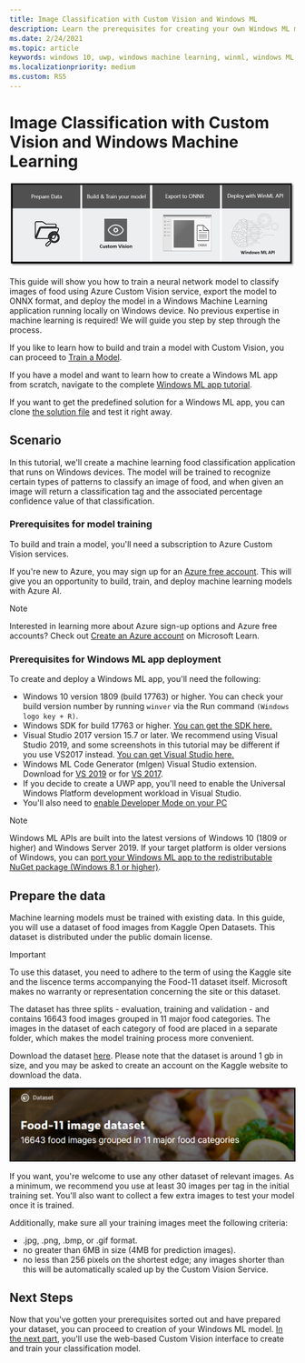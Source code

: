 ```yaml
---
title: Image Classification with Custom Vision and Windows ML
description: Learn the prerequisites for creating your own Windows ML model and image classification app.
ms.date: 2/24/2021
ms.topic: article
keywords: windows 10, uwp, windows machine learning, winml, windows ML, tutorials
ms.localizationpriority: medium
ms.custom: RS5
---
```


# Image Classification with Custom Vision and Windows Machine Learning

![Image classification flow](../../images/tutorials/image-classification-flow.png)

This guide will show you how to train a neural network model to classify images of food using Azure Custom Vision service, export the model to ONNX format, and deploy the model in a Windows Machine Learning application running locally on Windows device. No previous expertise in machine learning is required! We will guide you step by step through the process. 

If you like to learn how to build and train a model with Custom Vision, you can proceed to [Train a Model](image-classification-train-model.md).

If you have a model and want to learn how to create a Windows ML app from scratch, navigate to the complete [Windows ML app tutorial](image-classification-deploy-model.md). 

If you want to get the predefined solution for a Windows ML app, you can clone [the solution file](https://github.com/microsoft/Windows-Machine-Learning/tree/master/Samples/Tutorial%20Samples/Custom%20Vision%20and%20Windows%20ML) and test it right away.

## Scenario

In this tutorial, we'll create a machine learning food classification application that runs on Windows devices. The model will be trained to recognize certain types of patterns to classify an image of food, and when given an image will return a classification tag and the associated percentage confidence value of that classification.

### Prerequisites for model training

To build and train a model, you'll need a subscription to Azure Custom Vision services.

If you're new to Azure, you may sign up for an [Azure free account](https://azure.microsoft.com/free/services/machine-learning/). This will give you an opportunity to build, train, and deploy machine learning models with Azure AI. 

> [!NOTE]
> Interested in learning more about Azure sign-up options and Azure free accounts? Check out [Create an Azure account](/learn/modules/create-an-azure-account/) on Microsoft Learn.

### Prerequisites for Windows ML app deployment

To create and deploy a Windows ML app, you'll need the following: 

*	Windows 10 version 1809 (build 17763) or higher. You can check your build version number by running `winver` via the Run command `(Windows logo key + R)`.
*	Windows SDK for build 17763 or higher. [You can get the SDK here.](https://developer.microsoft.com/windows/downloads/windows-10-sdk/)
*	Visual Studio 2017 version 15.7 or later. We recommend using Visual Studio 2019, and some screenshots in this tutorial may be different if you use VS2017 instead. [You can get Visual Studio here.](https://developer.microsoft.com/windows/downloads/)
*	Windows ML Code Generator (mlgen) Visual Studio extension. Download for [VS 2019](https://marketplace.visualstudio.com/items?itemName=WinML.mlgenv2) or for [VS 2017](https://marketplace.visualstudio.com/items?itemName=WinML.mlgen).
*	If you decide to create a UWP app, you'll need to enable the Universal Windows Platform development workload in Visual Studio.
*	You'll also need to [enable Developer Mode on your PC](/windows/apps/get-started/enable-your-device-for-development)

> [!NOTE]
> Windows ML APIs are built into the latest versions of Windows 10 (1809 or higher) and Windows Server 2019. If your target platform is older versions of Windows, you can [port your Windows ML app to the redistributable NuGet package (Windows 8.1 or higher)](../port-app-to-nuget.md). 

## Prepare the data

Machine learning models must be trained with existing data. In this guide, you will use a dataset of food images from Kaggle Open Datasets. This dataset is distributed under the public domain license.

> [!IMPORTANT]
> To use this dataset, you need to adhere to the term of using the Kaggle site and the liscence terms accompanying the Food-11 dataset itself. Microsoft makes no warranty or representation concerning the site or this dataset.

The dataset has three splits - evaluation, training and validation - and contains 16643 food images grouped in 11 major food categories. The images in the dataset of each category of food are placed in a separate folder, which makes the model training process more convenient. 

Download the dataset [here](https://www.kaggle.com/trolukovich/food11-image-dataset). Please note that the dataset is around 1 gb in size, and you may be asked to create an account on the Kaggle website to download the data.

![Food image datasaet](../../images/tutorials/food-image-dataset.png)

If you want, you're welcome to use any other dataset of relevant images. As a minimum, we recommend you use at least 30 images per tag in the initial training set. You'll also want to collect a few extra images to test your model once it is trained.

Additionally, make sure all your training images meet the following criteria:
*	.jpg, .png, .bmp, or .gif format.
*	no greater than 6MB in size (4MB for prediction images).
*	no less than 256 pixels on the shortest edge; any images shorter than this will be automatically scaled up by the Custom Vision Service.

## Next Steps

Now that you've gotten your prerequisites sorted out and have prepared your dataset, you can proceed to creation of your Windows ML model. [In the next part](image-classification-train-model.md), you'll use the web-based Custom Vision interface to create and train your classification model.
